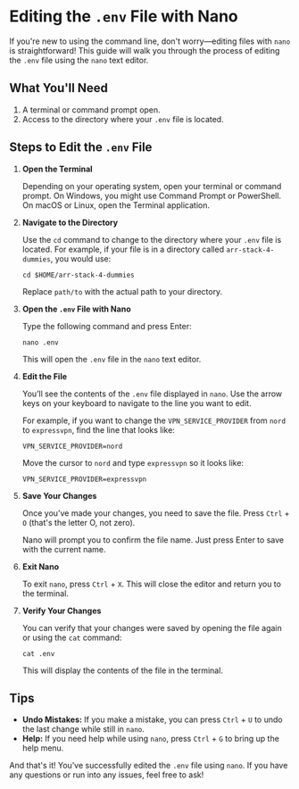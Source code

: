 # Editing the `.env` File with Nano

If you're new to using the command line, don't worry—editing files with `nano` is straightforward! This guide will walk you through the process of editing the `.env` file using the `nano` text editor.

## What You'll Need

1. A terminal or command prompt open.
2. Access to the directory where your `.env` file is located.

## Steps to Edit the `.env` File

1. **Open the Terminal**

   Depending on your operating system, open your terminal or command prompt. On Windows, you might use Command Prompt or PowerShell. On macOS or Linux, open the Terminal application.

2. **Navigate to the Directory**

   Use the `cd` command to change to the directory where your `.env` file is located. For example, if your file is in a directory called `arr-stack-4-dummies`, you would use:

   ```shell
   cd $HOME/arr-stack-4-dummies
   ```

   Replace `path/to` with the actual path to your directory.

3. **Open the `.env` File with Nano**

   Type the following command and press Enter:

   ```shell
   nano .env
   ```

   This will open the `.env` file in the `nano` text editor.

4. **Edit the File**

   You’ll see the contents of the `.env` file displayed in `nano`. Use the arrow keys on your keyboard to navigate to the line you want to edit. 

   For example, if you want to change the `VPN_SERVICE_PROVIDER` from `nord` to `expressvpn`, find the line that looks like:

   ```shell
   VPN_SERVICE_PROVIDER=nord
   ```

   Move the cursor to `nord` and type `expressvpn` so it looks like:

   ```shell
   VPN_SERVICE_PROVIDER=expressvpn
   ```

5. **Save Your Changes**

   Once you’ve made your changes, you need to save the file. Press `Ctrl` + `O` (that's the letter O, not zero). 

   Nano will prompt you to confirm the file name. Just press Enter to save with the current name.

6. **Exit Nano**

   To exit `nano`, press `Ctrl` + `X`. This will close the editor and return you to the terminal.

7. **Verify Your Changes**

   You can verify that your changes were saved by opening the file again or using the `cat` command:

   ```shell
   cat .env
   ```

   This will display the contents of the file in the terminal.

## Tips

- **Undo Mistakes:** If you make a mistake, you can press `Ctrl` + `U` to undo the last change while still in `nano`.
- **Help:** If you need help while using `nano`, press `Ctrl` + `G` to bring up the help menu.

And that's it! You’ve successfully edited the `.env` file using `nano`. If you have any questions or run into any issues, feel free to ask!
